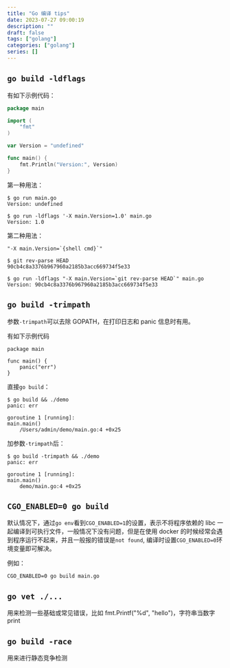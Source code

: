 ```yaml
---
title: "Go 编译 tips"
date: 2023-07-27 09:00:19
description: ""
draft: false
tags: ["golang"]
categories: ["golang"]
series: []
---
```


## `go build -ldflags`

有如下示例代码：

```Go
package main

import (
    "fmt"
)

var Version = "undefined"

func main() {
    fmt.Println("Version:", Version)
}
```

第一种用法：

```shell
$ go run main.go
Version: undefined

$ go run -ldflags '-X main.Version=1.0' main.go
Version: 1.0
```

第二种用法：

```shell
"-X main.Version=`{shell cmd}`"
```

```shell
$ git rev-parse HEAD
90cb4c8a3376b967960a2185b3acc669734f5e33

$ go run -ldflags "-X main.Version=`git rev-parse HEAD`" main.go
Version: 90cb4c8a3376b967960a2185b3acc669734f5e33
```

## `go build -trimpath`

参数`-trimpath`可以去除 GOPATH，在打印日志和 panic 信息时有用。

有如下示例代码

```golang
package main

func main() {
    panic("err")
}
```

直接`go build`：

```shell
$ go build && ./demo
panic: err

goroutine 1 [running]:
main.main()
    /Users/admin/demo/main.go:4 +0x25
```

加参数`-trimpath`后：

```shell
$ go build -trimpath && ./demo
panic: err

goroutine 1 [running]:
main.main()
    demo/main.go:4 +0x25
```

## `CGO_ENABLED=0 go build`

默认情况下，通过`go env`看到`CGO_ENABLED=1`的设置，表示不将程序依赖的 libc 一起编译到可执行文件，一般情况下没有问题，但是在使用 docker 的时候经常会遇到程序运行不起来，并且一般报的错误是`not found`, 编译时设置`CGO_ENABLED=0`环境变量即可解决。

例如：

```shell
CGO_ENABLED=0 go build main.go
```

## `go vet ./...`

用来检测一些基础或常见错误，比如 fmt.Printf("%d", "hello")，字符串当数字 print

## `go build -race`

用来进行静态竞争检测

